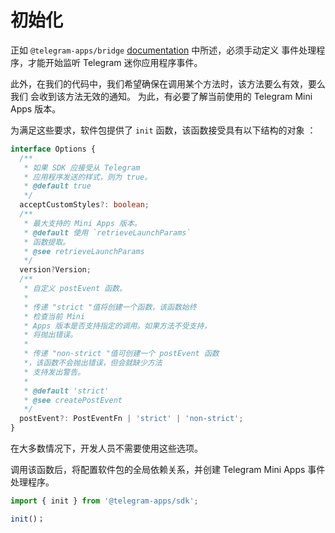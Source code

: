 # 初始化

正如
`@telegram-apps/bridge` [documentation](../../telegram-apps-bridge/events.md#define-event-handlers) 中所述，必须手动定义
事件处理程序，才能开始监听 Telegram 迷你应用程序事件。

此外，在我们的代码中，我们希望确保在调用某个方法时，该方法要么有效，要么我们
会收到该方法无效的通知。 为此，有必要了解当前使用的 Telegram
Mini Apps 版本。

为满足这些要求，软件包提供了 `init` 函数，该函数接受具有以下结构的对象
：

```ts
interface Options {
  /**
   * 如果 SDK 应接受从 Telegram
   * 应用程序发送的样式，则为 true。
   * @default true
   */
  acceptCustomStyles?: boolean;
  /**
   * 最大支持的 Mini Apps 版本。
   * @default 使用 `retrieveLaunchParams`
   * 函数提取。
   * @see retrieveLaunchParams
   */
  version?Version;
  /**
   * 自定义 postEvent 函数。
   *
   * 传递 "strict "值将创建一个函数，该函数始终
   * 检查当前 Mini
   * Apps 版本是否支持指定的调用。如果方法不受支持，
   * 将抛出错误。
   *
   * 传递 "non-strict "值可创建一个 postEvent 函数
   *，该函数不会抛出错误，但会就缺少方法
   * 支持发出警告。
   *
   * @default 'strict'
   * @see createPostEvent
   */
  postEvent?: PostEventFn | 'strict' | 'non-strict';
}
```

在大多数情况下，开发人员不需要使用这些选项。

调用该函数后，将配置软件包的全局依赖关系，并创建 Telegram
Mini Apps 事件处理程序。

```ts
import { init } from '@telegram-apps/sdk';

init()；
```
